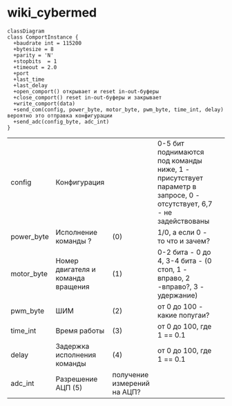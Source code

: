 # wiki_cybermed

```mermaid
classDiagram
class ComportInstance {
  +baudrate int = 115200
  +bytesize = 8
  +parity = 'N' 
  +stopbits  = 1
  +timeout = 2.0
  +port 
  +last_time
  +last_delay
  +open_comport() открывает и reset in-out-буферы
  +close_comport() reset in-out-буферы и закрывает
  +write_comport(data)
  +send_com(config, power_byte, motor_byte, pwm_byte, time_int, delay) вероятно это отправка конфигурации
  +send_adc(config_byte, adc_int)
}

```
| | | | | |
| -- | -- | -- | -- | -- |
| config | Конфигурация | | 0-5 бит поднимаются под команды ниже, 1 - присутствует параметр в запросе, 0 - отсутствует, 6,7 - не задействованы | |
| power_byte | Исполнение команды ? | (0) | 1/0, а если 0 - то что и зачем? | |
| motor_byte | Номер двигателя и команда вращения | (1) | 0-2 бита - 0 до 4, 3-4 бита - (0 стоп, 1 - вправо, 2 -вправо?, 3 - удержание) | |
| pwm_byte | ШИМ | (2) | от 0 до 100 - какие попугаи? | |
| time_int | Время работы | (3) | от 0 до 100, где 1 == 0.1 | |
| delay | Задержка исполнения команды | (4) | от 0 до 100, где 1 == 0.1 | |
|  adc_int  | Разрешение АЦП (5) | получение измерений на АЦП? | |


